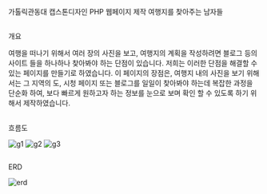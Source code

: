 가톨릭관동대 캡스톤디자인 PHP 웹페이지 제작
여행지를 찾아주는 남자들
##

개요 

여행을 떠나기 위해서 여러 장의 사진을 보고,
여행지의 계획을 작성하려면 블로그 등의 사이트 들을 하나하나 찾아봐야 하는 단점이 있습니다. 
저희는 이러한 단점을 해결할 수 있는 페이지를 만들기로 하였습니다. 
이 페이지의 장점은, 여행지 내의 사진을 보기 위해서는 그 지역의 도, 시청 페이지 또는 블로그를 일일이 찾아봐야 하는데 
복잡한 과정을 단순화 하여, 보다 빠르게 원하고자 하는 정보를 눈으로 보며 확인 할 수 있도록 하기 위해서 제작하였습니다.

##
흐름도
<p align="left">
  <img alt="g1" src="https://github.com/user-attachments/assets/a752d76b-335a-47ab-8cde-7bfe0c47aac1"/>
  <img alt="g2" src="https://github.com/user-attachments/assets/4d407c72-f20c-412a-946e-e26215c2596d"/>
  <img alt="g3" src="https://github.com/user-attachments/assets/45a952dc-0b4d-4e77-a998-6ce9e2d992ff"/>
</p>

##
ERD
<p align="left">
  <img alt="erd" src="" />
</p>
